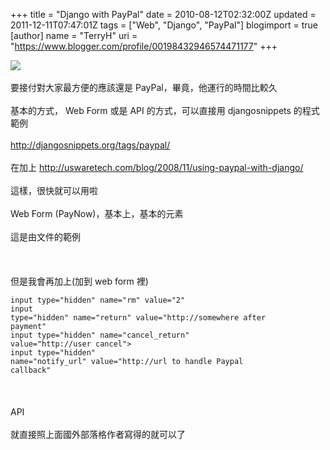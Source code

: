 +++
title = "Django with PayPal"
date = 2010-08-12T02:32:00Z
updated = 2011-12-11T07:47:01Z
tags = ["Web", "Django", "PayPal"]
blogimport = true 
[author]
	name = "TerryH"
	uri = "https://www.blogger.com/profile/00198432946574471177"
+++

<a href="https://www.paypal.com/tw"><img src="http://lh4.ggpht.com/_Bsjm2Qp0Duc/TIr5zJvlLbI/AAAAAAAAA-o/jE3v8j006ho/s800/paypal-logo-black.jpg" /></a><br /><br />要接付對大家最方便的應該還是 PayPal，畢竟，他運行的時間比較久<br /><br />基本的方式， Web Form 或是 API 的方式，可以直接用 djangosnippets 的程式範例<br /><br /><a href="http://djangosnippets.org/tags/paypal/">http://djangosnippets.org/tags/paypal/</a><br /><br />在加上 <a href="http://uswaretech.com/blog/2008/11/using-paypal-with-django/">http://uswaretech.com/blog/2008/11/using-paypal-with-django/</a><br /><br />這樣，很快就可以用啦<br /><br />Web Form (PayNow)，基本上，基本的元素<br /><br />這是由文件的範例<br /><script src="http://gist.github.com/520700.js"> </script><br /><br /><br />但是我會再加上(加到 web form 裡)<br /><code><br />input type="hidden" name="rm" value="2"<br />input type="hidden" name="return" value="http://somewhere after payment"<br />input type="hidden" name="cancel_return" value="http://user cancel"><br />input type="hidden" name="notify_url" value="http://url to handle Paypal callback"<br /></code><br /><br /><br />API <br /><br />就直接照上面國外部落格作者寫得的就可以了
